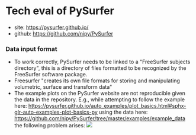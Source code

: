# Tech eval of PySurfer
* site: https://pysurfer.github.io/
* github: https://github.com/nipy/PySurfer

### Data input format
* To work correctly, PySurfer needs to be linked to a "FreeSurfer subjects directory", this is a directory of files formatted to be recognized by the FreeSurfer software package.
* Freesurfer "creates its own file formats for storing and manipulating volumetric, surface and transform data"
* The example plots on the PySurfer website are not reproducible given the data in the repository. E.g., while attempting to follow the example here: https://pysurfer.github.io/auto_examples/plot_basics.html#sphx-glr-auto-examples-plot-basics-py
using the data here: https://github.com/nipy/PySurfer/tree/master/examples/example_data
the following problem arises:
![](https://user-images.githubusercontent.com/10272301/31318351-af5ae6ce-ac1e-11e7-9ec5-4352af163356.png)
